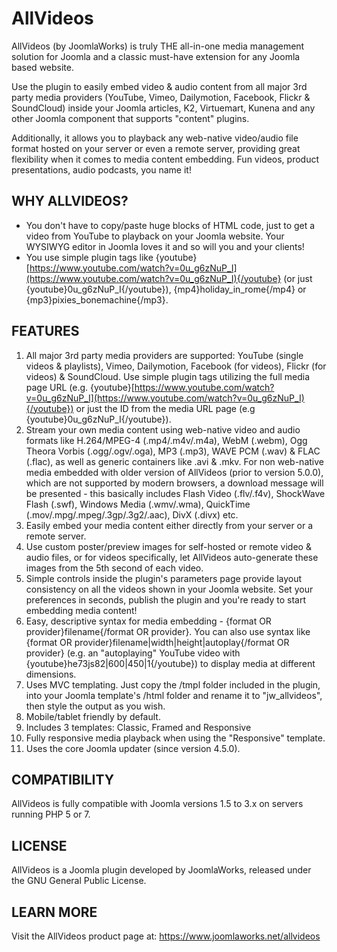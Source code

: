 AllVideos
=========

AllVideos (by JoomlaWorks) is truly THE all-in-one media management solution for Joomla and a classic must-have extension for any Joomla based website.

Use the plugin to easily embed video & audio content from all major 3rd party media providers (YouTube, Vimeo, Dailymotion, Facebook, Flickr & SoundCloud) inside your Joomla articles, K2, Virtuemart, Kunena and any other Joomla component that supports "content" plugins.

Additionally, it allows you to playback any web-native video/audio file format hosted on your server or even a remote server, providing great flexibility when it comes to media content embedding. Fun videos, product presentations, audio podcasts, you name it!


## WHY ALLVIDEOS?
- You don't have to copy/paste huge blocks of HTML code, just to get a video from YouTube to playback on your Joomla website. Your WYSIWYG editor in Joomla loves it and so will you and your clients!
- You use simple plugin tags like {youtube}[https://www.youtube.com/watch?v=0u_g6zNuP_I](https://www.youtube.com/watch?v=0u_g6zNuP_I){/youtube} (or just {youtube}0u\_g6zNuP\_I{/youtube}), {mp4}holiday\_in\_rome{/mp4} or {mp3}pixies\_bonemachine{/mp3}.


## FEATURES
1. All major 3rd party media providers are supported: YouTube (single videos & playlists), Vimeo, Dailymotion, Facebook (for videos), Flickr (for videos) & SoundCloud. Use simple plugin tags utilizing the full media page URL (e.g. {youtube}[https://www.youtube.com/watch?v=0u_g6zNuP_I](https://www.youtube.com/watch?v=0u_g6zNuP_I){/youtube}) or just the ID from the media URL page (e.g {youtube}0u\_g6zNuP\_I{/youtube}).
2. Stream your own media content using web-native video and audio formats like H.264/MPEG-4 (.mp4/.m4v/.m4a), WebM (.webm), Ogg Theora Vorbis (.ogg/.ogv/.oga), MP3 (.mp3), WAVE PCM (.wav) & FLAC (.flac), as well as generic containers like .avi & .mkv. For non web-native media embedded with older version of AllVideos (prior to version 5.0.0), which are not supported by modern browsers, a download message will be presented - this basically includes Flash Video (.flv/.f4v), ShockWave Flash (.swf), Windows Media (.wmv/.wma), QuickTime (.mov/.mpg/.mpeg/.3gp/.3g2/.aac), DivX (.divx) etc.
3. Easily embed your media content either directly from your server or a remote server.
4. Use custom poster/preview images for self-hosted or remote video & audio files, or for videos specifically, let AllVideos auto-generate these images from the 5th second of each video.
5. Simple controls inside the plugin's parameters page provide layout consistency on all the videos shown in your Joomla website. Set your preferences in seconds, publish the plugin and you're ready to start embedding media content!
6. Easy, descriptive syntax for media embedding - {format OR provider}filename{/format OR provider}. You can also use syntax like {format OR provider}filename|width|height|autoplay{/format OR provider} (e.g. an "autoplaying" YouTube video with {youtube}he73js82|600|450|1{/youtube}) to display media at different dimensions.
7. Uses MVC templating. Just copy the /tmpl folder included in the plugin, into your Joomla template's /html folder and rename it to "jw_allvideos", then style the output as you wish.
8. Mobile/tablet friendly by default.
9. Includes 3 templates: Classic, Framed and Responsive
10. Fully responsive media playback when using the "Responsive" template.
11. Uses the core Joomla updater (since version 4.5.0).


## COMPATIBILITY
AllVideos is fully compatible with Joomla versions 1.5 to 3.x on servers running PHP 5 or 7.


## LICENSE
AllVideos is a Joomla plugin developed by JoomlaWorks, released under the GNU General Public License.


## LEARN MORE
Visit the AllVideos product page at: https://www.joomlaworks.net/allvideos
